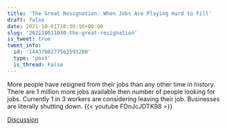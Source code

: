 ```yaml
---
title: 'The Great Resignation: When Jobs Are Playing Hard to Fill'
draft: false
date: 2021-10-01T10:30:16+00:00
slug: '202110011030-the-great-resignation'
is_tweet: true
tweet_info:
  id: '1443780277562593280'
  type: 'post'
  is_thread: False
---
```




More people have resigned from their jobs than any other time in history. There are 1 million more jobs available then number of people looking for jobs. Currently 1 in 3 workers are considering leaving their job. Businesses are literally shutting down.
{{< youtube FDnJcJDTK98 >}}

[Discussion](https://x.com/sytelus/status/1443780277562593280)
